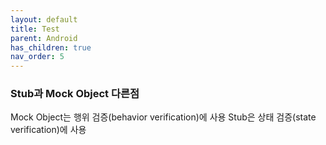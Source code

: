 ```yaml
---
layout: default
title: Test
parent: Android
has_children: true
nav_order: 5
---
```




### Stub과 Mock Object 다른점 

Mock Object는 행위 검증(behavior verification)에 사용 Stub은 상태 검증(state verification)에 사용



